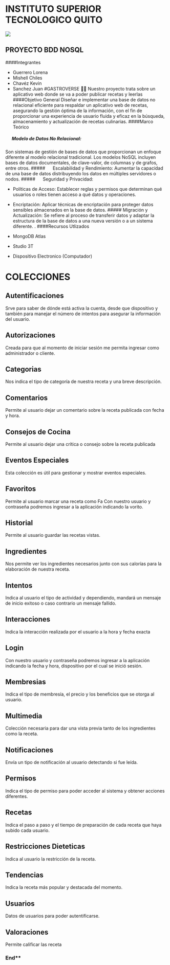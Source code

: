 # INSTITUTO SUPERIOR  TECNOLOGICO QUITO
![](https://qiu.itq.edu.ec/Principal/imgLogin/loading.png)

## PROYECTO BDD NOSQL

####Integrantes

-  Guerrero Lorena 
- Mishell Chiles
- Chavéz Kevin
- Sanchez Juan
#GASTROVERSE 🥗🍕
Nuestro proyecto trata sobre un aplicativo web donde se va a poder publicar recetas y leerlas
####Objetivo General
Diseñar e implementar una base de datos no relacional eficiente para respaldar un aplicativo web de recetas, asegurando la gestión óptima de la información, con el fin de proporcionar una experiencia de usuario fluida y eficaz en la búsqueda, almacenamiento y actualización de recetas culinarias.
####Marco Teórico
##### ‎ ‎ ‎ ‎ ‎ ‎‎  Modelo de Datos No Relacional:
Son sistemas de gestión de bases de datos que proporcionan un enfoque diferente al modelo relacional tradicional. Los modelos NoSQL incluyen bases de datos documentales, de clave-valor, de columnas y de grafos, entre otros.
#####‎ ‎ ‎ ‎ ‎ ‎ ‎Escalabilidad y Rendimiento:
Aumentar la capacidad de una base de datos distribuyendo los datos en múltiples servidores o nodos.
#####‎ ‎ ‎ ‎ ‎ ‎ ‎Seguridad y Privacidad:
   - Políticas de Acceso: Establecer reglas y permisos que determinan qué usuarios o roles tienen acceso a qué datos y operaciones.
   
 - Encriptación: Aplicar técnicas de encriptación para proteger datos sensibles almacenados en la base de datos.
#####‎ Migración y Actualización:
Se refiere al proceso de transferir datos y adaptar la estructura de la base de datos a una nueva versión o a un sistema diferente. .
####Recursos Utlizados
- MongoDB Atlas
- Studio 3T
- Dispositivo Electronico (Computador)

# COLECCIONES
## Autentificaciones 
Srve para saber de dónde está activa la cuenta, desde que dispositivo 
y también para manejar el número de intentos para asegurar la información del usuario.
## Autorizaciones
 Creada para que al momento de iniciar sesión me permita ingresar 
como administrador o cliente.
## Categorias
 Nos indica el tipo de categoría de nuestra receta y una breve descripción.
## Comentarios
 Permite al usuario dejar un comentario sobre la receta publicada con 
fecha y hora.
## Consejos de Cocina 
 Permite al usuario dejar una crítica o consejo sobre la receta 
publicada
## Eventos Especiales
Esta colección es útil para gestionar y mostrar eventos especiales.
## Favoritos
 Permite al usuario marcar una receta como Fa Con nuestro usuario y contraseña podremos ingresar a la aplicación indicando la vorito.
## Historial
 Permite al usuario guardar las recetas vistas.
## Ingredientes
Nos permite ver los ingredientes necesarios junto con sus calorías para 
la elaboración de nuestra receta.
## Intentos
 Indica al usuario el tipo de actividad y dependiendo, mandará un mensaje de inicio exitoso o caso contrario un mensaje fallido.
## Interacciones 
 Indica la interacción realizada por el usuario a la hora y fecha exacta
## Login
 Con nuestro usuario y contraseña podremos ingresar a la aplicación indicando la fecha y hora, dispositivo por el cual se inició sesión.
 ## Membresias
  Indica el tipo de membresía, el precio y los beneficios que se otorga al 
usuario.
 ## Multimedia
  Colección necesaria para dar una vista previa tanto de los ingredientes 
como la receta.
 ## Notificaciones
  Envía un tipo de notificación al usuario detectando si fue leída.
 ## Permisos
 Indica el tipo de permiso para poder acceder al sistema y obtener acciones 
diferentes.
 ## Recetas
  Indica el paso a paso y el tiempo de preparación de cada receta que haya 
subido cada usuario.
 ## Restricciones Dieteticas
  Indica al usuario la restricción de la receta.
 ## Tendencias
 Indica la receta más popular y destacada del momento.
 ## Usuarios
  Datos de usuarios para poder autentificarse.
 ## Valoraciones
  Permite calificar las receta
### End**
